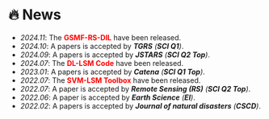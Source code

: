 # 🔥 News
- *2024.11*: The **<font color="red">GSMF-RS-DIL</font>** have been released.
- *2024.10*: A papers is accepted by ***TGRS** (**SCI Q1**)*.
- *2024.09*: A papers is accepted by ***JSTARS** (**SCI Q2 Top**)*.
- *2024.07*: The **<font color="red">DL-LSM Code</font>** have been released.
- *2023.01*: A papers is accepted by ***Catena** (**SCI Q1 Top**)*.
- *2022.07*: The **<font color="red">SVM-LSM Toolbox</font>** have been released.
- *2022.07*: A paper is accepted by ***Remote Sensing (RS)** (**SCI Q2 Top**)*.
- *2022.06*: A paper is accepted by ***Earth Science** (**EI**)*.
- *2022.02*: A papers is accepted by ***Journal of natural disasters** (**CSCD**)*.
